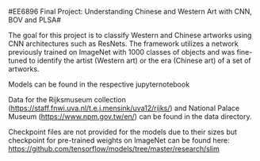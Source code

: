 #EE6896 Final Project: Understanding Chinese and Western Art with CNN, BOV and PLSA#

 The goal for this project is to classify Western and Chinese artworks using CNN architectures such as ResNets. The framework utilizes a network previously trained on ImageNet with 1000 classes of objects and was fine-tuned to identify the artist (Western art) or the era (Chinese art) of a set of artworks.
 
 
Models can be found in the respective jupyternotebook

Data for the Rijksmuseum collection (https://staff.fnwi.uva.nl/t.e.j.mensink/uva12/rijks/) and National Palace Museum (https://www.npm.gov.tw/en/) can be found in the data directory.

Checkpoint files are not provided for the models due to their sizes but checkpoint for pre-trained weights on  ImageNet can be found here: https://github.com/tensorflow/models/tree/master/research/slim
